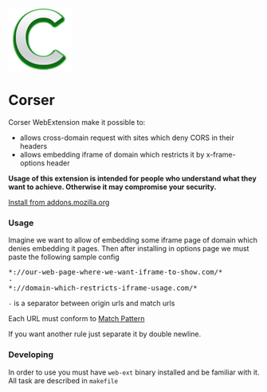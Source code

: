 ![logo](ext/icon.png)

# Corser

Corser WebExtension make it possible to:

* allows cross-domain request with sites which deny CORS in their headers
* allows embedding iframe of domain which restricts it by x-frame-options header

**Usage of this extension is intended for people who understand what they want to achieve. Otherwise it may compromise your security.**

[Install from addons.mozilla.org](https://addons.mozilla.org/en-US/firefox/addon/corser/)

### Usage

Imagine we want to allow of embedding some iframe page of domain which denies embedding it pages.
Then after installing in options page we must paste the following sample config

<pre>
*://our-web-page-where-we-want-iframe-to-show.com/*
-
*://domain-which-restricts-iframe-usage.com/*
</pre>

`-` is a separator between origin urls and match urls

Each URL must conform to [Match Pattern](https://developer.mozilla.org/en-US/Add-ons/WebExtensions/Match_patterns)

If you want another rule just separate it by double newline.

### Developing

In order to use you must have `web-ext` binary installed and be familiar with it. All task are described in `makefile`
